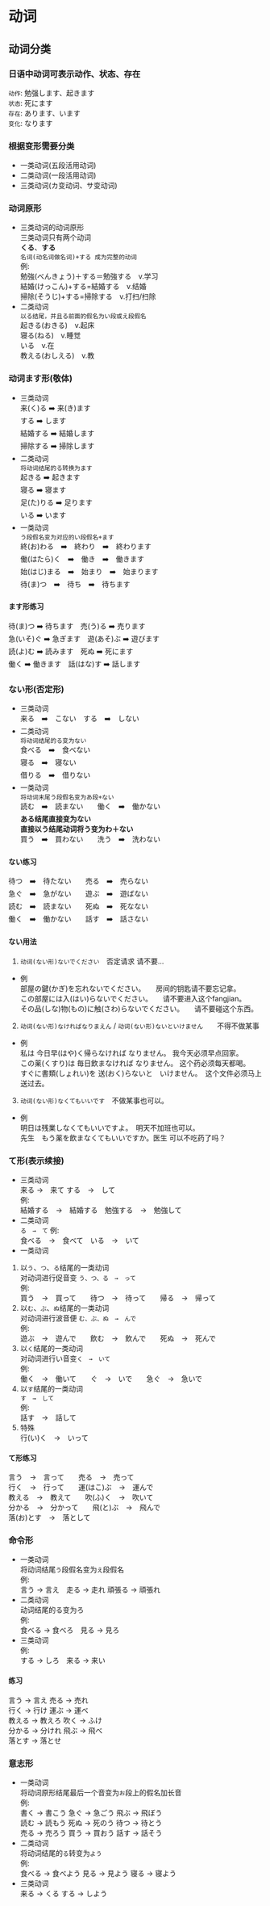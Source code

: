 # 动词
## 动词分类
### 日语中动词可表示动作、状态、存在  
`动作`: 勉强します、起きます  
`状态`: 死にます  
`存在`: あります、います  
`变化`: なります  
### 根据变形需要分类
* 一类动词(五段活用动词)
* 二类动词(一段活用动词)
* 三类动词(カ变动词、サ变动词)
### 动词原形
* 三类动词的动词原形  
三类动词只有两个动词  
**くる**、**する**  
`名词(动名词做名词)+する 成为完整的动词`  
例:  
勉強(べんきょう)＋する＝勉強する　v.学习  
結婚(けっこん)+する=結婚する　v.结婚  
掃除(そうじ)+する=掃除する　v.打扫/扫除  
* 二类动词  
`以る结尾，并且る前面的假名为い段或え段假名`  
起きる(おきる)　v.起床  
寝る(ねる)　v.睡觉  
いる　v.在  
教える(おしえる)　v.教  
### 动词ます形(敬体)
* 三类动词  
来(く)る ➡️ 来(き)ます  
する ➡️ します  
結婚する ➡️ 結婚します  
掃除する ➡️ 掃除します 　
* 二类动词  
`将动词结尾的る转换为ます`  
起きる ➡️ 起きます  
寝る ➡️ 寝ます  
足(た)りる ➡️ 足ります  
いる ➡️ います  
* 一类动词  
`う段假名变为对应的い段假名+ます`  
終(お)わる　➡️　終わり　➡️　終わります  
働(はたら)く　➡️　働き　➡️　働きます  
始(はじ)まる　➡️　始まり　➡️　始まります  
待(ま)つ　➡️　待ち　➡️　待ちます  
#### ます形练习
待(ま)つ ➡️ 待ちます　売(う)る ➡️ 売ります  
急(いそ)ぐ ➡️ 急ぎます　遊(あそ)ぶ ➡️ 遊びます  
読(よ)む ➡️ 読みます　死ぬ ➡️ 死にます  
働く ➡️ 働きます　話(はな)す ➡️ 話します  
### ない形(否定形)
* 三类动词  
来る　➡️　こない　する　➡️　しない　　
* 二类动词  
`将动词结尾的る变为ない`  
食べる　➡️　食べない  
寝る　➡️　寝ない  
借りる　➡️　借りない  
* 一类动词  
`将动词末尾う段假名变为あ段+ない`  
読む　➡️　読まない　　働く　➡️　働かない  
**ある结尾直接变为ない**  
**直接以う结尾动词将う变为わ＋ない**  
買う　➡️　買わない　　洗う　➡️　洗わない
#### ない练习
待つ　➡️　待たない　　売る　➡️　売らない  
急ぐ　➡️　急がない　　遊ぶ　➡️　遊ばない  
読む　➡️　読まない　　死ぬ　➡️　死なない  
働く　➡️　働かない　　話す　➡️　話さない  
#### ない用法
1. `动词(ない形)ないでください`　否定请求 请不要...
* 例  
部屋の鍵(かぎ)を忘れないでください。　　房间的钥匙请不要忘记拿。  
この部屋には入(はい)らないでください。　　请不要进入这个fangjian。  
その品(しな)物(もの)に触(さわ)らないでください。　　请不要碰这个东西。  
2. `动词(ない形)なければなりまえん` / `动词(ない形)ないといけません`　　不得不做某事
* 例  
私は 今日早(はや)く帰らなければ なりません。  我今天必须早点回家。  
この薬(くすり)は 毎日飲まなければ なりません。 这个药必须每天都喝。  
すぐに書類(しょれい)を 送(おく)らないと　いけません。　这个文件必须马上送过去。  
3. `动词(ない形)なくてもいいです`　不做某事也可以。  
* 例  
明日は残業しなくてもいいですよ。　明天不加班也可以。  
先生　もう薬を飲まなくてもいいですか。医生 可以不吃药了吗？

### て形(表示续接)  
* 三类动词  
来る →　来て  する　→　して  
例:  
結婚する　→　結婚する　勉強する　→　勉強して  
* 二类动词  
`る　→　て`
例:  
食べる　→　食べて　いる　→　いて  
* 一类动词  
1. 以`う`、`つ`、`る`结尾的一类动词  
对动词进行促音变 `う、つ、る　→　って`  
例:  
買う　→　買って　　待つ　→　待って　　帰る　→　帰って
2. 以`む`、`ぶ`、`ぬ`结尾的一类动词  
对动词进行波音便 `む、ぶ、ぬ　→　んで`  
例:  
遊ぶ　→　遊んで　　飲む　→　飲んで　　死ぬ　→　死んで  
3. 以`く`结尾的一类动词  
对动词进行い音变`く　→　いて`  
例:  
働く　→　働いて　　ぐ　→　いで　　急ぐ　→　急いで  　
4. 以`す`结尾的一类动词   
`す　→　して`  
例:  
話す　→　話して  
5. 特殊  
行(い)く　→　いって  
#### て形练习  
言う　→　言って　　売る　→　売って  
行く　→　行って　　運(はこ)ぶ　→　運んで  
教える　→　教えて　　吹(ふ)く　→　吹いて  
分かる　→　分かって　　飛(と)ぶ　→　飛んで  
落(お)とす　→　落として  
### 命令形  
* 一类动词  
将动词结尾`う`段假名变为`え`段假名  
例:  
言う → 言え　走る → 走れ 頑張る → 頑張れ  
* 二类动词  
动词结尾的る变为ろ  
例:  
食べる → 食べろ　見る → 見ろ  
* 三类动词  
例:  
する → しろ　来る → 来い  
#### 练习  
言う → 言え     売る → 売れ  
行く → 行け     運ぶ → 運べ  
教える → 教えろ     吹く → ふけ  
分かる → 分けれ     飛ぶ → 飛べ  
落とす → 落とせ  
### 意志形  
* 一类动词  
将动词原形结尾最后一个音变为`お`段上的假名加长音  
例:  
書く → 書こう   急ぐ → 急ごう   飛ぶ → 飛ぼう  
読む → 読もう   死ぬ → 死のう   待つ → 待とう  
売る → 売ろう   買う → 買おう   話す → 話そう  
* 二类动词  
将动词结尾的`る`转变为`よう`  
例:  
食べる → 食べよう   見る → 見よう   寝る → 寝よう  
* 三类动词  
来る → くる     する → しよう